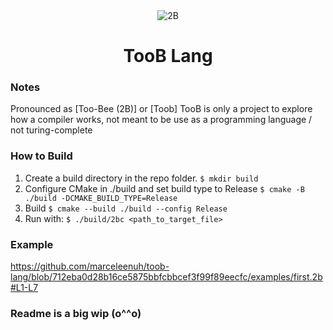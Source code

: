 <div align="center">
  <img src="https://user-images.githubusercontent.com/67397386/200191978-10bcf1f7-4e6e-4c88-9360-162dfd9883a9.gif" alt="2B">
  <h1>TooB Lang</h1>
</div>

### Notes
Pronounced as [Too-Bee (2B)] or [Toob]
TooB is only a project to explore how a compiler works, not meant to be use as a programming language / not turing-complete

### How to Build
1. Create a build directory in the repo folder. `$ mkdir build`
2. Configure CMake in ./build and set build type to Release `$ cmake -B ./build -DCMAKE_BUILD_TYPE=Release`
3. Build `$ cmake --build ./build --config Release`
4. Run with: `$ ./build/2bc <path_to_target_file>`

### Example

https://github.com/marceleenuh/toob-lang/blob/712eba0d28b16ce5875bbfcbbcef3f99f89eecfc/examples/first.2b#L1-L7

### Readme is a big wip (o^^o)
